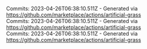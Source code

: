 Commits: 2023-04-26T06:38:10.511Z - Generated via https://github.com/marketplace/actions/artificial-grass
<br>
Commits: 2023-04-26T06:38:10.511Z - Generated via https://github.com/marketplace/actions/artificial-grass
<br>
Commits: 2023-04-26T06:38:10.511Z - Generated via https://github.com/marketplace/actions/artificial-grass
<br>
